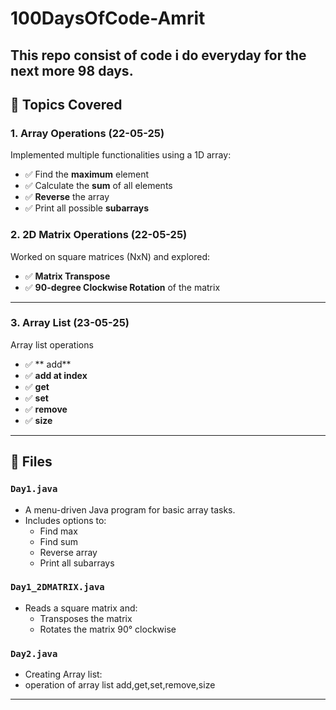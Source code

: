 # 100DaysOfCode-Amrit
This repo consist of code i do everyday for the next more 98 days. 
---

## 🔢 Topics Covered

### 1. Array Operations (22-05-25)
Implemented multiple functionalities using a 1D array:
- ✅ Find the **maximum** element
- ✅ Calculate the **sum** of all elements
- ✅ **Reverse** the array
- ✅ Print all possible **subarrays**

### 2. 2D Matrix Operations (22-05-25)
Worked on square matrices (NxN) and explored:
- ✅ **Matrix Transpose**
- ✅ **90-degree Clockwise Rotation** of the matrix

---
### 3. Array List (23-05-25)
Array list operations
- ✅ ** add**
- ✅ **add at index**
- ✅ **get**
- ✅ **set**
- ✅ **remove**
- ✅ **size** 

---

## 📂 Files

### `Day1.java`
- A menu-driven Java program for basic array tasks.
- Includes options to:
  - Find max
  - Find sum
  - Reverse array
  - Print all subarrays

### `Day1_2DMATRIX.java`
- Reads a square matrix and:
  - Transposes the matrix
  - Rotates the matrix 90° clockwise

### `Day2.java`
- Creating Array list:
- operation of array list add,get,set,remove,size

---

